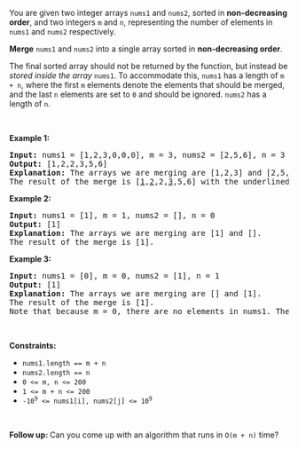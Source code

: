 <div class="notranslate">
  <p>
    You are given two integer arrays <code>nums1</code> and <code>nums2</code>,
    sorted in <strong>non-decreasing order</strong>, and two integers
    <code>m</code> and <code>n</code>, representing the number of elements in
    <code>nums1</code> and <code>nums2</code> respectively.
  </p>

  <p>
    <strong>Merge</strong> <code>nums1</code> and <code>nums2</code> into a
    single array sorted in <strong>non-decreasing order</strong>.
  </p>

  <p>
    The final sorted array should not be returned by the function, but instead
    be <em>stored inside the array </em><code>nums1</code>. To accommodate this,
    <code>nums1</code> has a length of <code>m + n</code>, where the first
    <code>m</code> elements denote the elements that should be merged, and the
    last <code>n</code> elements are set to <code>0</code> and should be
    ignored. <code>nums2</code> has a length of <code>n</code>.
  </p>

  <p>&nbsp;</p>
  <p><strong class="example">Example 1:</strong></p>

  <pre><strong>Input:</strong> nums1 = [1,2,3,0,0,0], m = 3, nums2 = [2,5,6], n = 3
<strong>Output:</strong> [1,2,2,3,5,6]
<strong>Explanation:</strong> The arrays we are merging are [1,2,3] and [2,5,6].
The result of the merge is [<u>1</u>,<u>2</u>,2,<u>3</u>,5,6] with the underlined elements coming from nums1.
</pre>

  <p><strong class="example">Example 2:</strong></p>

  <pre><strong>Input:</strong> nums1 = [1], m = 1, nums2 = [], n = 0
<strong>Output:</strong> [1]
<strong>Explanation:</strong> The arrays we are merging are [1] and [].
The result of the merge is [1].
</pre>

  <p><strong class="example">Example 3:</strong></p>

  <pre><strong>Input:</strong> nums1 = [0], m = 0, nums2 = [1], n = 1
<strong>Output:</strong> [1]
<strong>Explanation:</strong> The arrays we are merging are [] and [1].
The result of the merge is [1].
Note that because m = 0, there are no elements in nums1. The 0 is only there to ensure the merge result can fit in nums1.
</pre>

  <p>&nbsp;</p>
  <p><strong>Constraints:</strong></p>

  <ul>
    <li><code>nums1.length == m + n</code></li>
    <li><code>nums2.length == n</code></li>
    <li><code>0 &lt;= m, n &lt;= 200</code></li>
    <li><code>1 &lt;= m + n &lt;= 200</code></li>
    <li>
      <code>-10<sup>9</sup> &lt;= nums1[i], nums2[j] &lt;= 10<sup>9</sup></code>
    </li>
  </ul>

  <p>&nbsp;</p>
  <p>
    <strong>Follow up: </strong>Can you come up with an algorithm that runs in
    <code>O(m + n)</code> time?
  </p>
</div>
